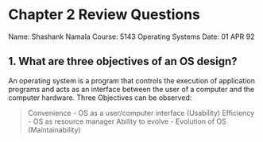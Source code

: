 # Chapter 2 Review Questions
Name: Shashank Namala
Course: 5143 Operating Systems
Date: 01 APR 92

## 1. What are three objectives of an OS design?

An operating system is a program that controls the execution of application programs and acts as an interface between the user of a computer and the computer hardware.
Three Objectives can be observed:
 >Convenience - OS as a user/computer interface (Usability)
 >Efficiency - OS as resource manager
 >Ability to evolve - Evolution of OS (Maintainability)

